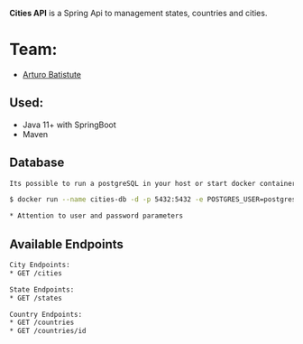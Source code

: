 **Cities API** is a Spring Api to management states, countries and cities.

# Team:

- [Arturo Batistute](https://github.com/ArturoBatistute)


## Used:

* Java 11+ with SpringBoot
* Maven

## Database

```bash
Its possible to run a postgreSQL in your host or start docker container with PostgreSQL using the following command?

$ docker run --name cities-db -d -p 5432:5432 -e POSTGRES_USER=postgres_user_city -e POSTGRES_PASSWORD=super_password -e POSTGRES_DB=cities postgres

* Attention to user and password parameters
```

## Available Endpoints

```bash
City Endpoints:
* GET /cities

State Endpoints:
* GET /states

Country Endpoints:
* GET /countries
* GET /countries/id

```